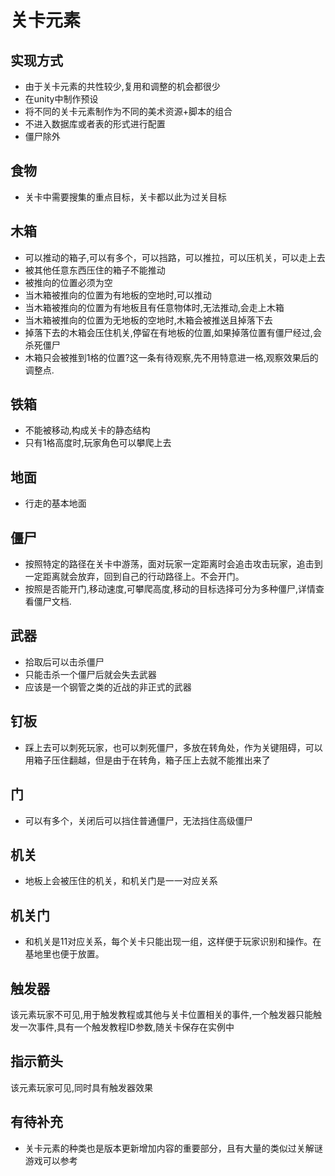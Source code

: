 # 关卡元素
## 实现方式
- 由于关卡元素的共性较少,复用和调整的机会都很少
- 在unity中制作预设
- 将不同的关卡元素制作为不同的美术资源+脚本的组合
- 不进入数据库或者表的形式进行配置
- 僵尸除外

## 食物
- 关卡中需要搜集的重点目标，关卡都以此为过关目标

## 木箱
- 可以推动的箱子,可以有多个，可以挡路，可以推拉，可以压机关，可以走上去
- 被其他任意东西压住的箱子不能推动
- 被推向的位置必须为空
- 当木箱被推向的位置为有地板的空地时,可以推动
- 当木箱被推向的位置为有地板且有任意物体时,无法推动,会走上木箱
- 当木箱被推向的位置为无地板的空地时,木箱会被推送且掉落下去
- 掉落下去的木箱会压住机关,停留在有地板的位置,如果掉落位置有僵尸经过,会杀死僵尸
- 木箱只会被推到1格的位置?这一条有待观察,先不用特意进一格,观察效果后的调整点.

## 铁箱
- 不能被移动,构成关卡的静态结构
- 只有1格高度时,玩家角色可以攀爬上去

## 地面
- 行走的基本地面

## 僵尸
- 按照特定的路径在关卡中游荡，面对玩家一定距离时会追击攻击玩家，追击到一定距离就会放弃，回到自己的行动路径上。不会开门。
- 按照是否能开门,移动速度,可攀爬高度,移动的目标选择可分为多种僵尸,详情查看僵尸文档.

## 武器
- 拾取后可以击杀僵尸
- 只能击杀一个僵尸后就会失去武器
- 应该是一个钢管之类的近战的非正式的武器

## 钉板
- 踩上去可以刺死玩家，也可以刺死僵尸，多放在转角处，作为关键阻碍，可以用箱子压住翻越，但是由于在转角，箱子压上去就不能推出来了

## 门
- 可以有多个，关闭后可以挡住普通僵尸，无法挡住高级僵尸

## 机关
- 地板上会被压住的机关，和机关门是一一对应关系

## 机关门
- 和机关是11对应关系，每个关卡只能出现一组，这样便于玩家识别和操作。在基地里也便于放置。

## 触发器
该元素玩家不可见,用于触发教程或其他与关卡位置相关的事件,一个触发器只能触发一次事件,具有一个触发教程ID参数,随关卡保存在实例中

## 指示箭头
该元素玩家可见,同时具有触发器效果

## 有待补充
- 关卡元素的种类也是版本更新增加内容的重要部分，且有大量的类似过关解谜游戏可以参考